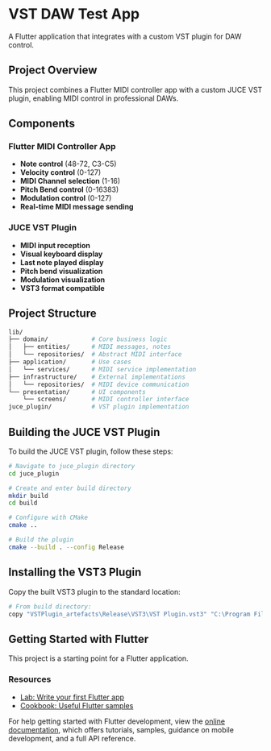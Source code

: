 # VST DAW Test App

A Flutter application that integrates with a custom VST plugin for DAW control.

## Project Overview

This project combines a Flutter MIDI controller app with a custom JUCE VST plugin, enabling MIDI control in professional DAWs.

## Components

### Flutter MIDI Controller App

- **Note control** (48-72, C3-C5)
- **Velocity control** (0-127)
- **MIDI Channel selection** (1-16)
- **Pitch Bend control** (0-16383)
- **Modulation control** (0-127)
- **Real-time MIDI message sending**

### JUCE VST Plugin

- **MIDI input reception**
- **Visual keyboard display**
- **Last note played display**
- **Pitch bend visualization**
- **Modulation visualization**
- **VST3 format compatible**

## Project Structure

```bash
lib/
├── domain/            # Core business logic
│   ├── entities/      # MIDI messages, notes
│   └── repositories/  # Abstract MIDI interface
├── application/       # Use cases
│   └── services/      # MIDI service implementation
├── infrastructure/    # External implementations
│   └── repositories/  # MIDI device communication
└── presentation/      # UI components
    └── screens/       # MIDI controller interface
juce_plugin/           # VST plugin implementation
```

## Building the JUCE VST Plugin

To build the JUCE VST plugin, follow these steps:

```bash
# Navigate to juce_plugin directory
cd juce_plugin

# Create and enter build directory
mkdir build
cd build

# Configure with CMake
cmake ..

# Build the plugin
cmake --build . --config Release
```

## Installing the VST3 Plugin

Copy the built VST3 plugin to the standard location:

```bash
# From build directory:
copy "VSTPlugin_artefacts\Release\VST3\VST Plugin.vst3" "C:\Program Files\Common Files\VST3"
```

## Getting Started with Flutter

This project is a starting point for a Flutter application.

### Resources

- [Lab: Write your first Flutter app](https://docs.flutter.dev/get-started/codelab)
- [Cookbook: Useful Flutter samples](https://docs.flutter.dev/cookbook)

For help getting started with Flutter development, view the
[online documentation](https://docs.flutter.dev/), which offers tutorials,
samples, guidance on mobile development, and a full API reference.
